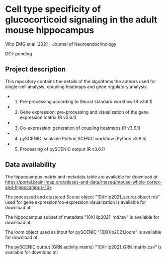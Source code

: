 # Cell type specificity of glucocorticoid signaling in the adult mouse hippocampus

Viho EMG et al. 2021 - Journal of Neuroendocrinology

DOI: pending

## Project description

This repository contains the details of the algorithms the authors used for single-cell analysis, coupling heatmaps and gene regulatory analysis.

- 1. Pre-processing according to Seurat standard workflow (R v3.6.1)
- 2. Gene expression: pre-processing and visualization of the gene expression matrix (R v3.6.1)
- 3. Co-expression: generation of coupling heatmaps (R v3.6.1)
- 4. pySCENIC: scalable Python SCENIC workflow (Python v3.8.5)
- 5. Processing of pySCENIC output (R v3.6.1)

## Data availability

The hippocampus matrix and metadata table are available for download at: https://portal.brain-map.org/atlases-and-data/rnaseq/mouse-whole-cortex-and-hippocampus-10x

The processed and clustered Seurat object "10XHip2021_seurat.object.rds" used for gene expression/co-expression visualization is available for download at:

The hippocampus subset of metadata "10XHip2021_md.tsv" is available for download at: 

The loom object used as input for pySCENIC "10XHip2021.loom" is available for download at:

The pySCENIC output (GRN activity matrix) "10XHip2021_GRN.matrix.csv" is available for download at:
